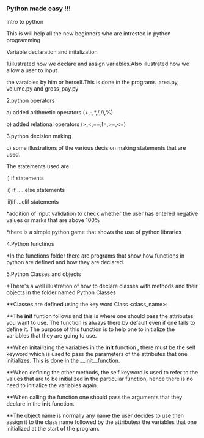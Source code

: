 ### Python made easy !!!
Intro to python

This is will help all the new beginners who are intrested in python programming



Variable declaration and initalization

1.illustrated how we declare and assign variables.Also illustrated how we allow a user to input

the varaibles by him or herself.This is done in the programs :area.py, volume.py and gross_pay.py

2.python operators

  a) added arithmetic operators (+,-,*,/,//,%)


  b) added relational operators (>,<,==,!=,>=,<=)

3.python decision making

  c) some illustrations of the various decision making statements that are used.


The statements used are 

  i) if statements

  ii) if .....else statements
  
  iii)if ...elif statements

*addition of input validation to check whether the user has entered negative values or marks that are above 100%

*there is a simple python game that shows the use of python libraries

4.Python functinos 

*In the functions folder there are programs that show how functions in python are defined and how they are declared.

5.Python Classes and objects

*There's a well illustration of how to declare classes with methods and their objects in the folder named Python Classes

  **Classes are defined using the key word Class <class_name>:
  
  **The __init__ funtion follows and this is where one should pass the attributes you want to use. The function is always there by default even if one fails to define it. The purpose of this function is to help one to initialize the variables that they are going to use.
  
  **When initailizing the variables in the __init__ function , there must be the self keyword which is used to pass the parameters of the attributes that one initializes. This is done in the __init__function.
  
  **When defining the other methods, the self keyword is used to refer to the values that are to be initialized in the particular function, hence there is no need to 
  initialize the variables again.
  
  **When calling the function one should pass the arguments that they declare in the __init__ function.

  **The object name is normally any name the user decides to use then assign it to the class name followed by the attributes/ the variables that one initialized at the start of the program.
  
